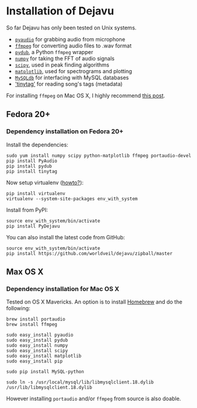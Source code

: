 # Installation of Dejavu

So far Dejavu has only been tested on Unix systems.

* [`pyaudio`](http://people.csail.mit.edu/hubert/pyaudio/) for grabbing audio from microphone
* [`ffmpeg`](https://github.com/FFmpeg/FFmpeg) for converting audio files to .wav format
* [`pydub`](http://pydub.com/), a Python `ffmpeg` wrapper
* [`numpy`](http://www.numpy.org/) for taking the FFT of audio signals
* [`scipy`](http://www.scipy.org/), used in peak finding algorithms
* [`matplotlib`](http://matplotlib.org/), used for spectrograms and plotting
* [`MySQLdb`](http://mysql-python.sourceforge.net/MySQLdb.html) for interfacing with MySQL databases
* ['tinytag'](https://pypi.python.org/pypi/tinytag/) for reading song's tags (metadata)

For installing `ffmpeg` on Mac OS X, I highly recommend [this post](http://jungels.net/articles/ffmpeg-howto.html).

## Fedora 20+

### Dependency installation on Fedora 20+

Install the dependencies:

    sudo yum install numpy scipy python-matplotlib ffmpeg portaudio-devel
    pip install PyAudio
    pip install pydub
    pip install tinytag
    
Now setup virtualenv ([howto?](http://www.pythoncentral.io/how-to-install-virtualenv-python/)):

    pip install virtualenv
    virtualenv --system-site-packages env_with_system

Install from PyPI:

    source env_with_system/bin/activate
    pip install PyDejavu


You can also install the latest code from GitHub:

    source env_with_system/bin/activate
    pip install https://github.com/worldveil/dejavu/zipball/master

## Max OS X

### Dependency installation for Mac OS X

Tested on OS X Mavericks. An option is to install [Homebrew](http://brew.sh) and do the following:

```
brew install portaudio
brew install ffmpeg

sudo easy_install pyaudio
sudo easy_install pydub
sudo easy_install numpy
sudo easy_install scipy
sudo easy_install matplotlib
sudo easy_install pip

sudo pip install MySQL-python

sudo ln -s /usr/local/mysql/lib/libmysqlclient.18.dylib /usr/lib/libmysqlclient.18.dylib
```

However installing `portaudio` and/or `ffmpeg` from source is also doable. 
